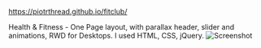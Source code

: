 https://piotrthread.github.io/fitclub/

Health & Fitness - One Page layout, with parallax header, slider and animations, RWD for Desktops.
I used HTML, CSS, jQuery.
![Screenshot](./images/layout.png)